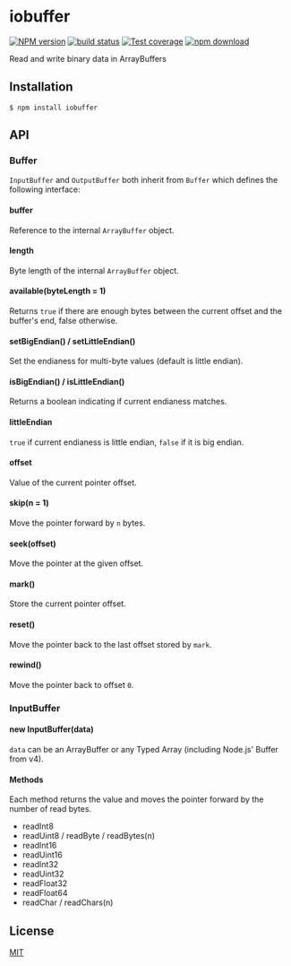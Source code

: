 # iobuffer

  [![NPM version][npm-image]][npm-url]
  [![build status][travis-image]][travis-url]
  [![Test coverage][coveralls-image]][coveralls-url]
  [![npm download][download-image]][download-url]

Read and write binary data in ArrayBuffers

## Installation

```
$ npm install iobuffer
```

## API

### Buffer

`InputBuffer` and `OutputBuffer` both inherit from `Buffer` which defines the following interface:

#### buffer

Reference to the internal `ArrayBuffer` object.

#### length

Byte length of the internal `ArrayBuffer` object.

#### available(byteLength = 1)

Returns `true` if there are enough bytes between the current offset and the buffer's end, false otherwise.

#### setBigEndian() / setLittleEndian()

Set the endianess for multi-byte values (default is little endian).

#### isBigEndian() / isLittleEndian()

Returns a boolean indicating if current endianess matches.

#### littleEndian

`true` if current endianess is little endian, `false` if it is big endian.

#### offset

Value of the current pointer offset.

#### skip(n = 1)

Move the pointer forward by `n` bytes.

#### seek(offset)

Move the pointer at the given offset.

#### mark()

Store the current pointer offset.

#### reset()

Move the pointer back to the last offset stored by `mark`.

#### rewind()

Move the pointer back to offset `0`.

### InputBuffer

#### new InputBuffer(data)

`data` can be an ArrayBuffer or any Typed Array (including Node.js' Buffer from v4).

#### Methods

Each method returns the value and moves the pointer forward by the number of read bytes.

* readInt8
* readUint8 / readByte / readBytes(n)
* readInt16
* readUint16
* readInt32
* readUint32
* readFloat32
* readFloat64
* readChar / readChars(n)

## License

  [MIT](./LICENSE)

[npm-image]: https://img.shields.io/npm/v/iobuffer.svg?style=flat-square
[npm-url]: https://www.npmjs.com/package/iobuffer
[travis-image]: https://img.shields.io/travis/image-js/iobuffer/master.svg?style=flat-square
[travis-url]: https://travis-ci.org/image-js/iobuffer
[coveralls-image]: https://img.shields.io/coveralls/image-js/iobuffer.svg?style=flat-square
[coveralls-url]: https://coveralls.io/github/image-js/iobuffer
[download-image]: https://img.shields.io/npm/dm/iobuffer.svg?style=flat-square
[download-url]: https://www.npmjs.com/package/iobuffer
